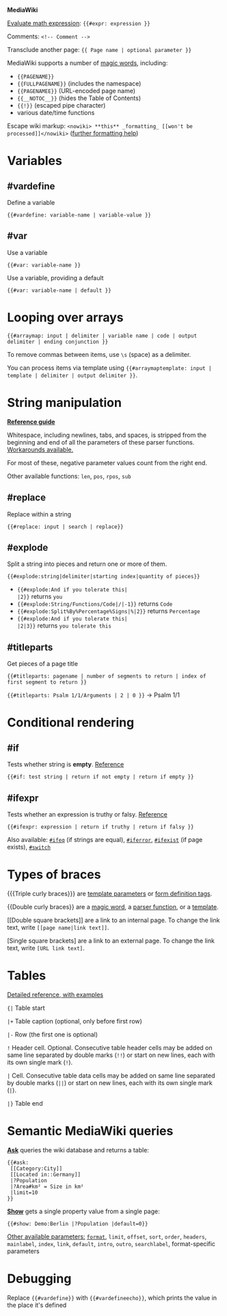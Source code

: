 **MediaWiki**

[Evaluate math expression](https://www.mediawiki.org/wiki/Help:Extension:ParserFunctions##expr): `{{#expr: expression }}`

Comments: `<!-- Comment -->`

Transclude another page: `{{ Page name | optional parameter }}`

MediaWiki supports a number of [magic words](https://www.mediawiki.org/wiki/Help:Magic_words), including: 
- `{{PAGENAME}}`
- `{{FULLPAGENAME}}` (includes the namespace)
- `{{PAGENAMEE}}` (URL-encoded page name)
- `{{__NOTOC__}}` (hides the Table of Contents)
- `{{!}}` (escaped pipe character)
- various date/time functions

Escape wiki markup: `<nowiki> **this** _formatting_ [[won't be processed]]</nowiki>` ([further formatting help](https://www.mediawiki.org/wiki/Help:Formatting))

# Variables

## #vardefine

Define a variable

```
{{#vardefine: variable-name | variable-value }}
```

## #var

Use a variable

```
{{#var: variable-name }}
```

Use a variable, providing a default

```
{{#var: variable-name | default }}
```

# Looping over arrays

```
{{#arraymap: input | delimiter | variable name | code | output delimiter | ending conjunction }}
```

To remove commas between items, use `\s` (space) as a delimiter.

You can process items via template using `{{#arraymaptemplate: input | template | delimiter | output delimiter }}`.

# String manipulation

[**Reference guide**](https://www.mediawiki.org/wiki/Help:Extension:ParserFunctions)

Whitespace, including newlines, tabs, and spaces, is stripped from the beginning and end of all the parameters of these parser functions. [Workarounds available.](https://www.mediawiki.org/wiki/Help:Extension:ParserFunctions#Stripping_whitespace)

For most of these, negative parameter values count from the right end.

Other available functions: `len`, `pos`, `rpos`, `sub`

## #replace

Replace within a string

```
{{#replace: input | search | replace}}
```

## #explode

Split a string into pieces and return one or more of them.

```
{{#explode:string|delimiter|starting index|quantity of pieces}}
```

* <code><nowiki>{{#explode:And if you tolerate this| |2}}</nowiki></code> <translate><!--T:2629--> returns</translate> <code>you</code>
* <code><nowiki>{{#explode:String/Functions/Code|/|-1}}</nowiki></code> <translate><!--T:2630--> returns</translate> <code>Code</code>
* <code><nowiki>{{#explode:Split%By%Percentage%Signs|%|2}}</nowiki></code> <translate><!--T:2631--> returns</translate> <code>Percentage</code>
* <code><nowiki>{{#explode:And if you tolerate this| |2|3}}</nowiki></code> <translate><!--T:2632--> returns</translate> <code>you tolerate this</code>

## #titleparts

Get pieces of a page title

```
{{#titleparts: pagename | number of segments to return | index of first segment to return }}
```
`{{#titleparts: Psalm 1/1/Arguments | 2 | 0 }}` -> Psalm 1/1

# Conditional rendering

## #if

Tests whether string is **empty**. [Reference](https://www.mediawiki.org/wiki/Help:Extension:ParserFunctions##if)

```
{{#if: test string | return if not empty | return if empty }}
```

## #ifexpr

Tests whether an expression is truthy or falsy. [Reference](https://www.mediawiki.org/wiki/Help:Extension:ParserFunctions##ifexpr)

```
{{#ifexpr: expression | return if truthy | return if falsy }}
```

Also available: [`#ifeq`](https://www.mediawiki.org/wiki/Help:Extension:ParserFunctions##ifeq) (if strings are equal), [`#iferror`](https://www.mediawiki.org/wiki/Help:Extension:ParserFunctions##iferror), [`#ifexist`](https://www.mediawiki.org/wiki/Help:Extension:ParserFunctions##ifexist) (if page exists), [`#switch`](https://www.mediawiki.org/wiki/Help:Extension:ParserFunctions##switch)

# Types of braces

{{{Triple curly braces}}} are [template parameters](https://www.mediawiki.org/wiki/Help:Templates#Parameters) or [form definition tags](https://www.mediawiki.org/wiki/Extension:Page_Forms/Defining_forms).

{{Double curly braces}} are a [magic word](https://www.mediawiki.org/wiki/Help:Magic_words), a [parser function](https://www.mediawiki.org/wiki/Help:Magic_words#Parser_functions), or a [template](https://www.mediawiki.org/wiki/Help:Templates).

[[Double square brackets]] are a link to an internal page. To change the link text, write `[[page name|link text]]`.

[Single square brackets] are a link to an external page. To change the link text, write `[URL link text]`.

# Tables

[Detailed reference, with examples](https://www.mediawiki.org/wiki/Help:Tables)

`{|` Table start

`|+` Table caption (optional, only before first row)

`|-` Row (the first one is optional)

`!` Header cell. Optional. Consecutive table header cells may be added on same line separated by double marks (`!!`) or start on new lines, each with its own single mark (`!`).

`|` Cell. Consecutive table data cells may be added on same line separated by double marks (`||`) or start on new lines, each with its own single mark (`|`).

`|}` Table end

# Semantic MediaWiki queries

[**Ask**](https://www.semantic-mediawiki.org/wiki/Help:Inline_queries#Parser_function_.23ask) queries the wiki database and returns a table:

```
{{#ask:
 [[Category:City]]
 [[Located in::Germany]] 
 |?Population 
 |?Area#km² = Size in km²
 |limit=10
}}
```

[**Show**](https://www.semantic-mediawiki.org/wiki/Help:Inline_queries#Parser_function_.23show) gets a single property value from a single page:

```
{{#show: Demo:Berlin |?Population |default=0}}
```

[Other available parameters:](https://www.semantic-mediawiki.org/wiki/Help:Inline_queries#Standard_parameters_for_inline_queries) [`format`](https://www.semantic-mediawiki.org/wiki/Help:Result_formats), `limit`, `offset`, `sort`, `order`, `headers`, `mainlabel`, `index`, `link`, `default`, `intro`, `outro`, `searchlabel`, format-specific parameters

# Debugging

Replace `{{#vardefine}}` with `{{#vardefineecho}}`, which prints the value in the place it's defined